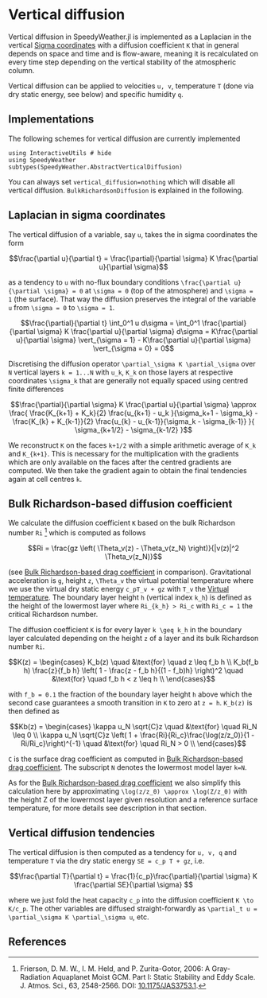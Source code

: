 # Vertical diffusion

Vertical diffusion in SpeedyWeather.jl is implemented as a Laplacian in
the vertical [Sigma coordinates](@ref) with a diffusion coefficient ``K``
that in general depends on space and time and is flow-aware, meaning
it is recalculated on every time step depending on the vertical stability
of the atmospheric column.

Vertical diffusion can be applied to velocities ``u, v``, temperature ``T``
(done via dry static energy, see below) and specific humidity ``q``.

## Implementations

The following schemes for vertical diffusion are currently implemented

```@example surface_fluxes
using InteractiveUtils # hide
using SpeedyWeather
subtypes(SpeedyWeather.AbstractVerticalDiffusion)
```

You can always set `vertical_diffusion=nothing` which will disable all vertical diffusion.
`BulkRichardsonDiffusion` is explained in the following.

## Laplacian in sigma coordinates

The vertical diffusion of a variable, say ``u``, takes the in
sigma coordinates the form

```math
\frac{\partial u}{\partial t} = \frac{\partial}{\partial \sigma} K
\frac{\partial u}{\partial \sigma}
```

as a tendency to ``u`` with no-flux boundary conditions
``\frac{\partial u}{\partial \sigma} = 0``
at ``\sigma = 0`` (top of the atmosphere) and ``\sigma = 1`` (the surface).
That way the diffusion preserves the integral of the variable ``u`` from
``\sigma = 0`` to ``\sigma = 1``.

```math
\frac{\partial}{\partial t} \int_0^1 u d\sigma  = \int_0^1 \frac{\partial}{\partial \sigma} K
\frac{\partial u}{\partial \sigma} d\sigma = 
K\frac{\partial u}{\partial \sigma} \vert_{\sigma = 1} - K\frac{\partial u}{\partial \sigma} \vert_{\sigma = 0}
= 0
```

Discretising the diffusion operator ``\partial_\sigma K \partial_\sigma`` over ``N``
vertical layers ``k = 1...N`` with ``u_k``, ``K_k`` on those layers at respective
coordinates ``\sigma_k`` that are generally not equally spaced using centred finite differences

```math
\frac{\partial}{\partial \sigma} K \frac{\partial u}{\partial \sigma} \approx
\frac{
    \frac{K_{k+1} + K_k}{2}     \frac{u_{k+1} - u_k    }{\sigma_k+1 - \sigma_k} - 
    \frac{K_{k}   + K_{k-1}}{2} \frac{u_{k}   - u_{k-1}}{\sigma_k   - \sigma_{k-1}}
}{
    \sigma_{k+1/2} - \sigma_{k-1/2}
}
```

We reconstruct ``K`` on the faces ``k+1/2`` with a simple
arithmetic average of ``K_k`` and ``K_{k+1}``. This is necessary for the
multiplication with the gradients which are only available on the faces after the
centred gradients are computed. We then take the gradient again to obtain the final
tendencies again at cell centres ``k``.

## Bulk Richardson-based diffusion coefficient

We calculate the diffusion coefficient ``K`` based on the bulk Richardson number ``Ri``
[^Frierson2006] which is computed as follows

```math
Ri = \frac{gz \left( \Theta_v(z) - \Theta_v(z_N) \right)}{|v(z)|^2 \Theta_v(z_N)}
```

(see [Bulk Richardson-based drag coefficient](@ref) in comparison).
Gravitational acceleration is ``g``, height ``z``, ``\Theta_v`` the virtual
potential temperature where we use the virtual dry static energy
``c_pT_v + gz`` with ``T_v`` the [Virtual temperature](@ref).
The boundary layer height ``h`` (vertical index ``k_h``) is defined as the height
of the lowermost layer where ``Ri_{k_h} > Ri_c`` with ``Ri_c = 1``
the critical Richardson number.

The diffusion coefficient ``K`` is for every layer ``k \geq k_h`` in the boundary
layer calculated depending on the height ``z`` of a layer and its bulk Richardson
number ``Ri``.

```math
K(z) = \begin{cases}
    K_b(z) \quad &\text{for} \quad z \leq f_b h \\
    K_b(f_b h) \frac{z}{f_b h} \left( 1 - \frac{z - f_b h}{(1 - f_b)h} \right)^2
        \quad &\text{for} \quad f_b h < z \leq h \\
\end{cases}
```

with ``f_b = 0.1`` the fraction of the boundary layer height ``h`` above which
the second case guarantees a smooth transition in ``K`` to zero at ``z = h``.
``K_b(z)`` is then defined as

```math
Kb(z) = \begin{cases}
    \kappa u_N \sqrt{C}z \quad &\text{for} \quad Ri_N \leq 0 \\
    \kappa u_N \sqrt{C}z \left( 1 + \frac{Ri}{Ri_c}\frac{\log(z/z_0)}{1 - Ri/Ri_c}\right)^{-1}
        \quad &\text{for} \quad Ri_N > 0 \\
\end{cases}
```

``C`` is the surface drag coefficient as computed in [Bulk Richardson-based drag coefficient](@ref).
The subscript ``N`` denotes the lowermost model layer ``k=N``.

As for the [Bulk Richardson-based drag coefficient](@ref) we also simplify this calculation
here by approximating ``\log(z/z_0) \approx \log(Z/z_0)`` with the height Z of the lowermost layer
given resolution and a reference surface temperature, for more details see description in that section.

## Vertical diffusion tendencies

The vertical diffusion is then computed as a tendency for ``u, v, q`` and temperature ``T`` via the
dry static energy ``SE = c_p T + gz``, i.e.

```math
\frac{\partial T}{\partial t} = \frac{1}{c_p}\frac{\partial}{\partial \sigma} K
\frac{\partial SE}{\partial \sigma} 
```

where we just fold the heat capacity ``c_p`` into the diffusion coefficient ``K \to K/c_p``.
The other variables are diffused straight-forwardly as
``\partial_t u = \partial_\sigma K \partial_\sigma u``, etc.

## References

[^Frierson2006]: Frierson, D. M. W., I. M. Held, and P. Zurita-Gotor, 2006: A Gray-Radiation Aquaplanet Moist GCM. Part I: Static Stability and Eddy Scale. J. Atmos. Sci., 63, 2548-2566. DOI: [10.1175/JAS3753.1](https://doi.org/10.1175/JAS3753.1).